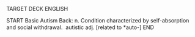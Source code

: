 TARGET DECK
ENGLISH

START
Basic
Autism
Back: n. Condition characterized by self-absorption and social withdrawal.  autistic adj. [related to *auto-]
END
